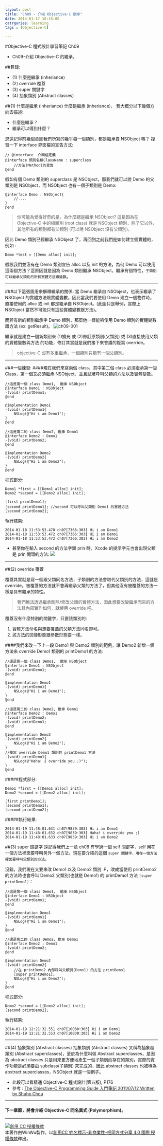 ```yaml
---
layout: post
title: "Ch09 - 介紹 Objective-C 繼承"
date: 2014-01-17 10:16:00
catrgories: learning
tags : [Objective-C]

---
```



#Objective-C 程式設計學習筆記 Ch09

* Ch09-介紹 Objective-C 的繼承。

##目錄:
* (1) 什麼是繼承 (inheriance)
* (2) override 覆蓋
* (3) super 關鍵字
* (4) 抽象類別 (Abstract classes)



##(1) 什麼是繼承 (inheriance)
什麼是繼承 (inheriance)， 我大概分以下幾個方向去描述:

* 什麼是繼承？
* 繼承可以得到什麼？

恩還記得前幾個章節我們所寫的幾乎每一個類別，都是繼承自 NSObject 嗎？ 複習一下 interface 界面檔的宣告方式:

```
// @interface  介面檔定義
@interface 類別名稱ClassName : superclass
	//方法(Method)的宣告
@end
```

假如有個 Demo 類別的 superclass 是 NSObject，那我們就可以說 Demo 的父類別是 NSObject，而 NSObject 也有一個子類別是 Demo:

```
@interface Demo : NSObject{
    //....
}
@end

```

> 你可能為覺得好奇的是，為什麼總是繼承 NSObject? 這是因為在 Objective-C 中的根類別 (root class) 就是 NSObject 類別，除了它以外，其他所有的類別都有父類別 (可以說 NSObject 沒有父類別)。

因此 Demo 類別已經繼承 NSObject 了，再回到之前我們是如何建立個實體的，例如 :

```
Demo *test = [[Demo alloc] init];
```
假設我們並沒有在 Demo 類別宣告 alloc 以及 init 的方法，為何 Demo 可以使用這兩個方法？這原因就是因為 Demo 類別繼承 NSObject，繼承有個特性，`子類別可以繼承父類別的所有實體方法跟變數`。

---

###以下這張圖用來解釋繼承的關係:
當 Demo 繼承自 NSObject，也表示繼承了 NSObject 的實體方法跟實體變數，因此當我們要使用 Demo 建立一個物件時，直接使用的 alloc 或 init 都是繼承自 NSObject。(此圖只是舉例，實際上 NSObject 當然不可能只有這些實體變數跟方法)。

而若有新的類別繼承字 Demo 類別，那麼他一樣能夠使用 Demo 類別的實體變數跟方法 (ex: getResult)。
![ch09-001](img/ch09-001.png)



繼承就是建立一個新類別來 (1)擴充 或 (2)修訂原類別(父類別) 或 (3)直接使用父類的實體變數與方法 的功能，修訂其實就是我們接下來會講的複寫 override。

> objective-C 沒有多重繼承，一個類別只能有一個父類別。 


---

###一個練習: 
####現在我們來寫兩個 class，其中第二個 class 必須繼承第一個 Class，第一個又必須繼承 NSObject，並且試著呼叫父類的方法以及實體變數。

```
//這是第一個 class Demo1,  繼承 NSObject
@interface Demo1 : NSObject
-(void) printDemo1;
@end

@implementation Demo1
-(void) printDemo1{
    NSLog(@"Hi i am Demo1");
}
@end

//這是第二的 class Demo2, 繼承 Demo1
@interface Demo2 : Demo1
-(void) printDemo2;
@end

@implementation Demo2
-(void) printDemo2{
    NSLog(@"Hi i am Demo2");
}
@end

```

程式部分:

```
Demo1 *first = [[Demo1 alloc] init];
Demo2 *second = [[Demo2 alloc] init];
        
[first printDemo1];
[second printDemo1]; //second 可以呼叫父類別 Demo1 的實體方法
[second printDemo2]; 
```

執行結果:

```
2014-01-18 11:53:53.470 ch07[7366:303] Hi i am Demo1
2014-01-18 11:53:53.472 ch07[7366:303] Hi i am Demo1
2014-01-18 11:53:53.472 ch07[7366:303] Hi i am Demo2
```

* 甚至你在輸入 second 的方法字頭 prin 時，Xcode 的提示字元也會出現父類是 prin 開頭的方法:
![](img/ch09-002.png)


---

##(2) override 覆蓋

覆蓋其實就是寫一個跟父類同名方法，子類別的方法會取代父類別的方法，這就是 override。被覆蓋的方法就不會再繼承父類的方法了，但其他沒有被覆蓋的方法一樣是具有繼承的特性。

>我們無法透過繼承刪除/修改父類的實體方法，因此想要改變繼承而來的方法其內部實作如何，就使用 override 吧。

覆蓋沒有什麼特別的關鍵字，只要該類別的:

1. 實體方法命名與想要覆蓋的父類方法同名即可。
2. 該方法的回傳形態跟參數形態要一樣。


####我們來改一下上一段 Demo1 與 Demo2 類別的範例，讓 Demo2 新增一個方法來 override Demo1 類別的 printDemo1 的方法:

```
//這是第一個 class Demo1,  繼承 NSObject
@interface Demo1 : NSObject
-(void) printDemo1;
@end

@implementation Demo1
-(void) printDemo1{
    NSLog(@"Hi i am Demo1");
}
@end

//這是第二的 class Demo2, 繼承 Demo1
@interface Demo2 : Demo1
-(void) printDemo2;
-(void) printDemo1;
@end

@implementation Demo2
-(void) printDemo2{
    NSLog(@"Hi i am Demo2");
}
//覆寫 override Demo1 類別的 printDemo1 方法
-(void) printDemo1{
    NSLog(@"Haha! i override you ;)");
}
@end

```


#####程式部分:
```
Demo1 *first = [[Demo1 alloc] init];
Demo2 *second = [[Demo2 alloc] init];
        
[first printDemo1];
[second printDemo1];
[second printDemo2];
```

#####執行結果:

```
2014-01-19 11:48:01.631 ch07[9839:303] Hi i am Demo1
2014-01-19 11:48:01.632 ch07[9839:303] Haha! i override you ;)
2014-01-19 11:48:01.633 ch07[9839:303] Hi i am Demo2
```






##(3) super 關鍵字
還記得我們上一章 ch08 有學過一個 self 關鍵字，self 用在一個方法裡面要呼叫另外一個方法。現在要介紹的這個 `super 關鍵字，用在一個方法裡面要呼叫父類別的方法`。

沒錯，我們現在又要來改 Demo1 以及 Demo2 類別 :P，改成當使用 printDemo2 的方法時也會呼叫 Demo2 父類別(也就是 Demo1) 的 printDemo1 方法 `[super printDemo1]`：

```
//這是第一個 class Demo1,  繼承 NSObject
@interface Demo1 : NSObject
-(void) printDemo1;
@end

@implementation Demo1
-(void) printDemo1{
    NSLog(@"Hi i am Demo1");
}
@end

//這是第二的 class Demo2, 繼承 Demo1
@interface Demo2 : Demo1
-(void) printDemo2;
@end

@implementation Demo2
-(void) printDemo2{
    //在 printDemo2 內部呼叫父類別(Demo1) 的方法 printDemo1
    [super printDemo1];
    NSLog(@"Hi i am Demo2");
}
@end
```

程式部分:

```
Demo2 *second = [[Demo2 alloc] init];
[second printDemo2];
```

執行結果:

```
2014-01-19 12:21:32.551 ch07[10030:303] Hi i am Demo1
2014-01-19 12:21:32.553 ch07[10030:303] Hi i am Demo2
```

---


##(4) 抽象類別 (Abstract classes)
抽象類別 (Abstract classes) 又稱為抽象超類別 (Abstract superclasses)，至於為什麼叫做 Abstract superclasses，是因為 abstract classes 只是用來更方便地產生一個子類別而存在的類別，實際的實作功能是必須要由 subclass(子類別) 來完成的，因此 abstract classes 也被稱為 abstract superclasses，NSObject 就是一個例子。


* 此段可以看精通 Objective-C 程式設計(第五版), P176
* 參考 : [The Objective-C Programming Guide 入門筆記 2011/07/12  Written by Shuho Chou](http://rintarou.dyndns.org/2011/07/12/the-objective-c-programming-guide-%E5%85%A5%E9%96%80%E7%AD%86%E8%A8%98/)


---

#### 下一章節，將會介紹 Objective-C 同名異式 (Polymorphism)。

---

<a rel="license" href="http://creativecommons.org/licenses/by-nc-sa/4.0/"><img alt="創用 CC 授權條款" style="border-width:0" src="http://i.creativecommons.org/l/by-nc-sa/4.0/88x31.png" /></a><br />本著作由<span xmlns:cc="http://creativecommons.org/ns#" property="cc:attributionName">WinWu</span>製作，以<a rel="license" href="http://creativecommons.org/licenses/by-nc-sa/4.0/">創用CC 姓名標示-非商業性-相同方式分享 4.0 國際 授權條款</a>釋出。